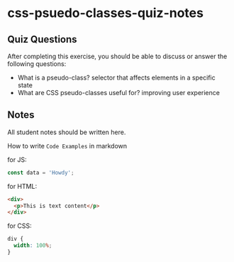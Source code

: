 # css-psuedo-classes-quiz-notes

## Quiz Questions

After completing this exercise, you should be able to discuss or answer the following questions:

- What is a pseudo-class?
  selector that affects elements in a specific state
- What are CSS pseudo-classes useful for?
  improving user experience

## Notes

All student notes should be written here.

How to write `Code Examples` in markdown

for JS:

```javascript
const data = 'Howdy';
```

for HTML:

```html
<div>
  <p>This is text content</p>
</div>
```

for CSS:

```css
div {
  width: 100%;
}
```
